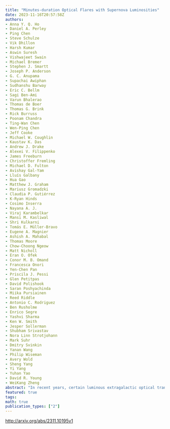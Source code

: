 ```yaml
---
title: "Minutes-duration Optical Flares with Supernova Luminosities"
date: 2023-11-16T20:57:58Z
authors:
- Anna Y. Q. Ho
- Daniel A. Perley
- Ping Chen
- Steve Schulze
- Vik Dhillon
- Harsh Kumar
- Aswin Suresh
- Vishwajeet Swain
- Michael Bremer
- Stephen J. Smartt
- Joseph P. Anderson
- G. C. Anupama
- Supachai Awiphan
- Sudhanshu Barway
- Eric C. Bellm
- Sagi Ben-Ami
- Varun Bhalerao
- Thomas de Boer
- Thomas G. Brink
- Rick Burruss
- Poonam Chandra
- Ting-Wan Chen
- Wen-Ping Chen
- Jeff Cooke
- Michael W. Coughlin
- Kaustav K. Das
- Andrew J. Drake
- Alexei V. Filippenko
- James Freeburn
- Christoffer Fremling
- Michael D. Fulton
- Avishay Gal-Yam
- Lluís Galbany
- Hua Gao
- Matthew J. Graham
- Mariusz Gromadzki
- Claudia P. Gutiérrez
- K-Ryan Hinds
- Cosimo Inserra
- Nayana A. J.
- Viraj Karambelkar
- Mansi M. Kasliwal
- Shri Kulkarni
- Tomás E. Müller-Bravo
- Eugene A. Magnier
- Ashish A. Mahabal
- Thomas Moore
- Chow-Choong Ngeow
- Matt Nicholl
- Eran O. Ofek
- Conor M. B. Omand
- Francesca Onori
- Yen-Chen Pan
- Priscila J. Pessi
- Glen Petitpas
- David Polishook
- Saran Poshyachinda
- Miika Pursiainen
- Reed Riddle
- Antonio C. Rodriguez
- Ben Rusholme
- Enrico Segre
- Yashvi Sharma
- Ken W. Smith
- Jesper Sollerman
- Shubham Srivastav
- Nora Linn Strotjohann
- Mark Suhr
- Dmitry Svinkin
- Yanan Wang
- Philip Wiseman
- Avery Wold
- Sheng Yang
- Yi Yang
- Yuhan Yao
- David R. Young
- WeiKang Zheng
abstract: "In recent years, certain luminous extragalactic optical transients have been observed to last only a few days. Their short observed duration implies a different powering mechanism from the most common luminous extragalactic transients (supernovae) whose timescale is weeks. Some short-duration transients, most notably AT2018cow, display blue optical colours and bright radio and X-ray emission. Several AT2018cow-like transients have shown hints of a long-lived embedded energy source, such as X-ray variability, prolonged ultraviolet emission, a tentative X-ray quasiperiodic oscillation, and large energies coupled to fast (but subrelativistic) radio-emitting ejecta. Here we report observations of minutes-duration optical flares in the aftermath of an AT2018cow-like transient, AT2022tsd (the  arcsecTasmanian Devil arcsec). The flares occur over a period of months, are highly energetic, and are likely nonthermal, implying that they arise from a near-relativistic outflow or jet. Our observations confirm that in some AT2018cow-like transients the embedded energy source is a compact object, either a magnetar or an accreting black hole."
featured: true
tags:
math: true
publication_types: ["2"]
---
```

http://arxiv.org/abs/2311.10195v1